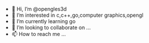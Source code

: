 - 👋 Hi, I’m @opengles3d
- 👀 I’m interested in c,c++,go,computer graphics,opengl
- 🌱 I’m currently learning go
- 💞️ I’m looking to collaborate on ...
- 📫 How to reach me ...

<!---
opengles3d/opengles3d is a ✨ special ✨ repository because its `README.md` (this file) appears on your GitHub profile.
You can click the Preview link to take a look at your changes.
--->
